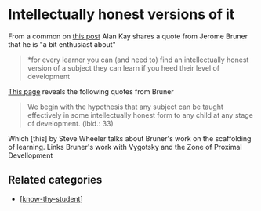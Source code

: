 # Intellectually honest versions of it

From a common on [this post](https://computinged.wordpress.com/2019/01/21/standards-are-limiting-and-long-lasting-alan-kay-was-right/) Alan Kay shares a quote from Jerome Bruner that he is "a bit enthusiast about"

> *for every learner you can (and need to) find an intellectually honest version of a subject they can learn if you heed their level of development

[This page](http://infed.org/mobi/jerome-bruner-and-the-process-of-education/) reveals the following quotes from Bruner

> We begin with the hypothesis that any subject can be taught effectively in some intellectually honest form to any child at any stage of development. (ibid.: 33)

Which [this] by Steve Wheeler talks about Bruner's work on the scaffolding of learning. Links Bruner's work with Vygotsky and the Zone of Proximal Devellopment

## Related categories

- [[know-thy-student]]

[//begin]: # "Autogenerated link references for markdown compatibility"
[know-thy-student]: ../know-thy-student.md "Know thy student"
[//end]: # "Autogenerated link references"